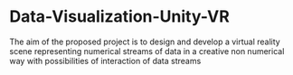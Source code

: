 # Data-Visualization-Unity-VR
The aim of the proposed project is to design and develop a virtual reality scene representing numerical streams of data in a creative non numerical way with possibilities of interaction of data streams
